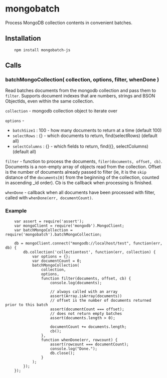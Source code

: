 mongobatch
==========

Process MongoDB collection contents in convenient batches.

## Installation

        npm install mongobatch-js

## Calls

### batchMongoCollection( collection, options, filter, whenDone )

Read batches documents from the mongodb collection and pass them to `filter`.
Supports document indexes that are numbers, strings and BSON ObjectIds, even
within the same collection.

`collection` - mongodb collection object to iterate over

`options` -

- `batchSize1` : 100 - how many documents to return at a time (default 100)
- `selectRows` : {} - which documents to return, find(selectRows) (default all)
- `selectColumns` : {} - which fields to return, find({}, selectColumns) (default all)

`filter` - function to process the documents, `filer(documents, offset, cb)`.
    Documents is a non-empty array of objects read from the collection.
    Offset is the number of documents already passed to filter (ie, it is the
    `skip` distance of the `documents[0]` from the beginning of the
    collection, counted in ascending _id order).  Cb is the callback when
    processing is finished.

`whenDone` - callback when all documents have been processed with filter,
    called with `whenDone(err, documentCount)`.

### Example

        var assert = require('assert');
        var mongoClient = require('mongodb').MongoClient;
        var batchMongoCollection = require('mongobatch').batchMongoCollection;

        db = mongoClient.connect("mongodb://localhost/test", function(err, db) {
            db.collection('collectiontest', function(err, collection) {
                var options = {};
                var documentCount = 0;
                batchMongoCollection(
                    collection,
                    options,
                    function filter(documents, offset, cb) {
                        console.log(documents);

                        // always called with an array
                        assert(Array.isArray(documents))
                        // offset is the number of documents returned prior to this batch
                        assert(documentCount === offset);
                        // does not return empty batches
                        assert(documents.length > 0);

                        documentCount += documents.length;
                        cb();
                    },
                    function whenDone(err, rowcount) {
                        assert(rowcount === documentCount);
                        console.log("Done.");
                        db.close();
                    }
                );
            });
        });
